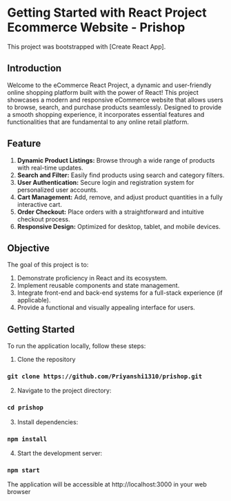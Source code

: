 # Getting Started with React Project Ecommerce Website - Prishop

This project was bootstrapped with [Create React App].

## Introduction

Welcome to the eCommerce React Project, a dynamic and user-friendly online shopping platform built with the power of React! This project showcases a modern and responsive eCommerce website that allows users to browse, search, and purchase products seamlessly. Designed to provide a smooth shopping experience, it incorporates essential features and functionalities that are fundamental to any online retail platform.

## Feature
1. **Dynamic Product Listings:** Browse through a wide range of products with real-time updates.
2. **Search and Filter:** Easily find products using search and category filters.
3. **User Authentication:** Secure login and registration system for personalized user accounts.
4. **Cart Management:** Add, remove, and adjust product quantities in a fully interactive cart.
5. **Order Checkout:** Place orders with a straightforward and intuitive checkout process.
6. **Responsive Design:** Optimized for desktop, tablet, and mobile devices.

## Objective

The goal of this project is to:

1. Demonstrate proficiency in React and its ecosystem.
2. Implement reusable components and state management.
3. Integrate front-end and back-end systems for a full-stack experience (if applicable).
4. Provide a functional and visually appealing interface for users.

## Getting Started
To run the application locally, follow these steps:
1. Clone the repository
### `git clone https://github.com/Priyanshi1310/prishop.git`
2. Navigate to the project directory:
### `cd prishop`
3. Install dependencies:
### `npm install`
4. Start the development server:
### `npm start`
The application will be accessible at http://localhost:3000 in your web browser
